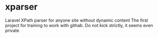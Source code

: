 # xparser
Laravel XPath parser for anyone site without dynamic content
The first project for training to work with githab. Do not kick strictly, it seems even private
